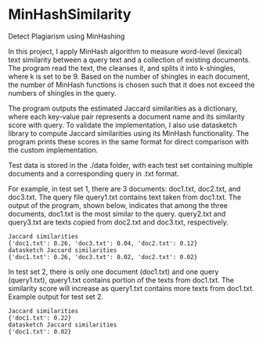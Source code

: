 # MinHashSimilarity
Detect Plagiarism using MinHashing

In this project, I apply MinHash algorithm to measure word-level (lexical) text similarity between a query text and a
collection of existing documents. The program read the text, the cleanses it, and splits it into k-shingles, where k is 
set to be 9. Based on the number of shingles in each document, the number of MinHash functions is chosen such that it does 
not exceed the numbers of shingles in the query.

The program outputs the estimated Jaccard similarities as a dictionary, where each 
key-value pair represents a document name and its similarity score with query. To validate the implementation, I also use 
datasketch library to compute Jaccard similarities using its MinHash functionality. The program prints these scores  in
the same format for direct comparison with the custom implementation.

Test data is stored in the ./data folder, with each test set containing multiple documents and a corresponding query in 
.txt format. 

For example, in test set 1, there are 3 documents: doc1.txt, doc2.txt, and doc3.txt. The query file 
query1.txt contains text taken from doc1.txt.
The output of the program, shown below, indicates that among the three documents, doc1.txt is the most similar 
to the query. query2.txt and query3.txt are texts copied from doc2.txt and doc3.txt, respectively.
```
Jaccard similarities
{'doc1.txt': 0.26, 'doc3.txt': 0.04, 'doc2.txt': 0.12}
datasketch Jaccard similarities
{'doc1.txt': 0.26, 'doc3.txt': 0.02, 'doc2.txt': 0.02}
```

In test set 2, there is only one document (doc1.txt) and one query (query1.txt), query1.txt contains portion of the texts 
from doc1.txt. The similarity score will increase as query1.txt contains more texts from doc1.txt.
Example output for test set 2.
```
Jaccard similarities
{'doc1.txt': 0.22}
datasketch Jaccard similarities
{'doc1.txt': 0.02}
```